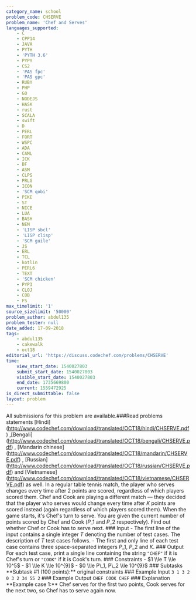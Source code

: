 ```yaml
---
category_name: school
problem_code: CHSERVE
problem_name: 'Chef and Serves'
languages_supported:
    - C
    - CPP14
    - JAVA
    - PYTH
    - 'PYTH 3.6'
    - PYPY
    - CS2
    - 'PAS fpc'
    - 'PAS gpc'
    - RUBY
    - PHP
    - GO
    - NODEJS
    - HASK
    - rust
    - SCALA
    - swift
    - D
    - PERL
    - FORT
    - WSPC
    - ADA
    - CAML
    - ICK
    - BF
    - ASM
    - CLPS
    - PRLG
    - ICON
    - 'SCM qobi'
    - PIKE
    - ST
    - NICE
    - LUA
    - BASH
    - NEM
    - 'LISP sbcl'
    - 'LISP clisp'
    - 'SCM guile'
    - JS
    - ERL
    - TCL
    - kotlin
    - PERL6
    - TEXT
    - 'SCM chicken'
    - PYP3
    - CLOJ
    - COB
    - FS
max_timelimit: '1'
source_sizelimit: '50000'
problem_author: abdul135
problem_tester: null
date_added: 17-09-2018
tags:
    - abdul135
    - cakewalk
    - oct18
editorial_url: 'https://discuss.codechef.com/problems/CHSERVE'
time:
    view_start_date: 1540027803
    submit_start_date: 1540027803
    visible_start_date: 1540027803
    end_date: 1735669800
    current: 1559472925
is_direct_submittable: false
layout: problem
---
```

All submissions for this problem are available.\###Read problems statements \[Hindi\](http://www.codechef.com/download/translated/OCT18/hindi/CHSERVE.pdf) ,\[Bengali\](http://www.codechef.com/download/translated/OCT18/bengali/CHSERVE.pdf) , \[Mandarin chinese\](http://www.codechef.com/download/translated/OCT18/mandarin/CHSERVE.pdf) , \[Russian\](http://www.codechef.com/download/translated/OCT18/russian/CHSERVE.pdf) and \[Vietnamese\](http://www.codechef.com/download/translated/OCT18/vietnamese/CHSERVE.pdf) as well. In a regular table tennis match, the player who serves changes every time after 2 points are scored, regardless of which players scored them. Chef and Cook are playing a different match — they decided that the player who serves would change every time after $K$ points are scored instead (again regardless of which players scored them). When the game starts, it's Chef's turn to serve. You are given the current number of points scored by Chef and Cook ($P\_1$ and $P\_2$ respectively). Find out whether Chef or Cook has to serve next. ### Input - The first line of the input contains a single integer $T$ denoting the number of test cases. The description of $T$ test cases follows. - The first and only line of each test case contains three space-separated integers $P\_1$, $P\_2$ and $K$. ### Output For each test case, print a single line containing the string `"CHEF"` if it is Chef's turn or `"COOK"` if it is Cook's turn. ### Constraints - $1 \\le T \\le 10^5$ - $1 \\le K \\le 10^{9}$ - $0 \\le P\_1, P\_2 \\le 10^{9}$ ### Subtasks \*\*Subtask #1 (100 points):\*\* original constraints ### Example Input ``` 3 1 3 2 0 3 2 34 55 2 ``` ### Example Output ``` CHEF COOK CHEF ``` ### Explanation \*\*Example case 1:\*\* Chef serves for the first two points, Cook serves for the next two, so Chef has to serve again now.
